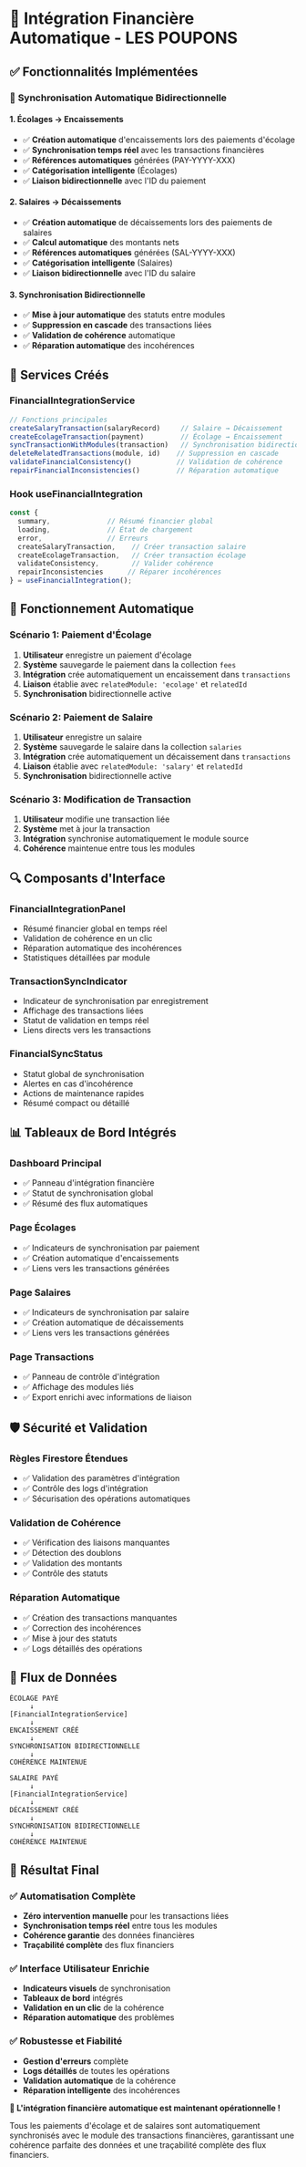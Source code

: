 # 🔗 Intégration Financière Automatique - LES POUPONS

## ✅ Fonctionnalités Implémentées

### 🚀 **Synchronisation Automatique Bidirectionnelle**

#### **1. Écolages → Encaissements**
- ✅ **Création automatique** d'encaissements lors des paiements d'écolage
- ✅ **Synchronisation temps réel** avec les transactions financières
- ✅ **Références automatiques** générées (PAY-YYYY-XXX)
- ✅ **Catégorisation intelligente** (Écolages)
- ✅ **Liaison bidirectionnelle** avec l'ID du paiement

#### **2. Salaires → Décaissements**
- ✅ **Création automatique** de décaissements lors des paiements de salaires
- ✅ **Calcul automatique** des montants nets
- ✅ **Références automatiques** générées (SAL-YYYY-XXX)
- ✅ **Catégorisation intelligente** (Salaires)
- ✅ **Liaison bidirectionnelle** avec l'ID du salaire

#### **3. Synchronisation Bidirectionnelle**
- ✅ **Mise à jour automatique** des statuts entre modules
- ✅ **Suppression en cascade** des transactions liées
- ✅ **Validation de cohérence** automatique
- ✅ **Réparation automatique** des incohérences

## 🔧 **Services Créés**

### **FinancialIntegrationService**
```javascript
// Fonctions principales
createSalaryTransaction(salaryRecord)     // Salaire → Décaissement
createEcolageTransaction(payment)         // Écolage → Encaissement
syncTransactionWithModules(transaction)   // Synchronisation bidirectionnelle
deleteRelatedTransactions(module, id)    // Suppression en cascade
validateFinancialConsistency()           // Validation de cohérence
repairFinancialInconsistencies()         // Réparation automatique
```

### **Hook useFinancialIntegration**
```javascript
const {
  summary,              // Résumé financier global
  loading,              // État de chargement
  error,                // Erreurs
  createSalaryTransaction,    // Créer transaction salaire
  createEcolageTransaction,   // Créer transaction écolage
  validateConsistency,        // Valider cohérence
  repairInconsistencies      // Réparer incohérences
} = useFinancialIntegration();
```

## 🎯 **Fonctionnement Automatique**

### **Scénario 1: Paiement d'Écolage**
1. **Utilisateur** enregistre un paiement d'écolage
2. **Système** sauvegarde le paiement dans la collection `fees`
3. **Intégration** crée automatiquement un encaissement dans `transactions`
4. **Liaison** établie avec `relatedModule: 'ecolage'` et `relatedId`
5. **Synchronisation** bidirectionnelle active

### **Scénario 2: Paiement de Salaire**
1. **Utilisateur** enregistre un salaire
2. **Système** sauvegarde le salaire dans la collection `salaries`
3. **Intégration** crée automatiquement un décaissement dans `transactions`
4. **Liaison** établie avec `relatedModule: 'salary'` et `relatedId`
5. **Synchronisation** bidirectionnelle active

### **Scénario 3: Modification de Transaction**
1. **Utilisateur** modifie une transaction liée
2. **Système** met à jour la transaction
3. **Intégration** synchronise automatiquement le module source
4. **Cohérence** maintenue entre tous les modules

## 🔍 **Composants d'Interface**

### **FinancialIntegrationPanel**
- Résumé financier global en temps réel
- Validation de cohérence en un clic
- Réparation automatique des incohérences
- Statistiques détaillées par module

### **TransactionSyncIndicator**
- Indicateur de synchronisation par enregistrement
- Affichage des transactions liées
- Statut de validation en temps réel
- Liens directs vers les transactions

### **FinancialSyncStatus**
- Statut global de synchronisation
- Alertes en cas d'incohérence
- Actions de maintenance rapides
- Résumé compact ou détaillé

## 📊 **Tableaux de Bord Intégrés**

### **Dashboard Principal**
- ✅ Panneau d'intégration financière
- ✅ Statut de synchronisation global
- ✅ Résumé des flux automatiques

### **Page Écolages**
- ✅ Indicateurs de synchronisation par paiement
- ✅ Création automatique d'encaissements
- ✅ Liens vers les transactions générées

### **Page Salaires**
- ✅ Indicateurs de synchronisation par salaire
- ✅ Création automatique de décaissements
- ✅ Liens vers les transactions générées

### **Page Transactions**
- ✅ Panneau de contrôle d'intégration
- ✅ Affichage des modules liés
- ✅ Export enrichi avec informations de liaison

## 🛡️ **Sécurité et Validation**

### **Règles Firestore Étendues**
- ✅ Validation des paramètres d'intégration
- ✅ Contrôle des logs d'intégration
- ✅ Sécurisation des opérations automatiques

### **Validation de Cohérence**
- ✅ Vérification des liaisons manquantes
- ✅ Détection des doublons
- ✅ Validation des montants
- ✅ Contrôle des statuts

### **Réparation Automatique**
- ✅ Création des transactions manquantes
- ✅ Correction des incohérences
- ✅ Mise à jour des statuts
- ✅ Logs détaillés des opérations

## 🔄 **Flux de Données**

```
ÉCOLAGE PAYÉ
     ↓
[FinancialIntegrationService]
     ↓
ENCAISSEMENT CRÉÉ
     ↓
SYNCHRONISATION BIDIRECTIONNELLE
     ↓
COHÉRENCE MAINTENUE

SALAIRE PAYÉ
     ↓
[FinancialIntegrationService]
     ↓
DÉCAISSEMENT CRÉÉ
     ↓
SYNCHRONISATION BIDIRECTIONNELLE
     ↓
COHÉRENCE MAINTENUE
```

## 🎉 **Résultat Final**

### ✅ **Automatisation Complète**
- **Zéro intervention manuelle** pour les transactions liées
- **Synchronisation temps réel** entre tous les modules
- **Cohérence garantie** des données financières
- **Traçabilité complète** des flux financiers

### ✅ **Interface Utilisateur Enrichie**
- **Indicateurs visuels** de synchronisation
- **Tableaux de bord** intégrés
- **Validation en un clic** de la cohérence
- **Réparation automatique** des problèmes

### ✅ **Robustesse et Fiabilité**
- **Gestion d'erreurs** complète
- **Logs détaillés** de toutes les opérations
- **Validation automatique** de la cohérence
- **Réparation intelligente** des incohérences

**🚀 L'intégration financière automatique est maintenant opérationnelle !**

Tous les paiements d'écolage et de salaires sont automatiquement synchronisés avec le module des transactions financières, garantissant une cohérence parfaite des données et une traçabilité complète des flux financiers.